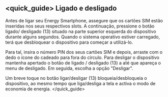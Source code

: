 ## <quick_guide> Ligado e desligado

Antes de ligar seu Energy Smartphone, assegure que os cartões SIM estão inseridas nos seus respectivos slots. A continuação, pressione o botão ligado/ desligado (13) situado na parte superior esquerda do dispositivo durante alguns segundos. Quando o sistema operativo estiver carregado, terá que desbloquear o dispositivo para começar a utilizá-lo. 

Para tal, insira o número PIN dos seus cartões SIM e depois, arraste com o dedo o ícone do cadeado para fora do círculo. Para desligar o dispositivo mantenha apertado o botão de ligado / desligado (13) a até que apareça o menu de desligado. Em seguida, escolha a opção "Desligar".

Um breve toque no botão ligar/desligar (13) bloqueia/desbloqueia o dispositivo, ao mesmo tempo que liga/desliga a tela e activa o modo de economia de energia.
</quick_guide>
